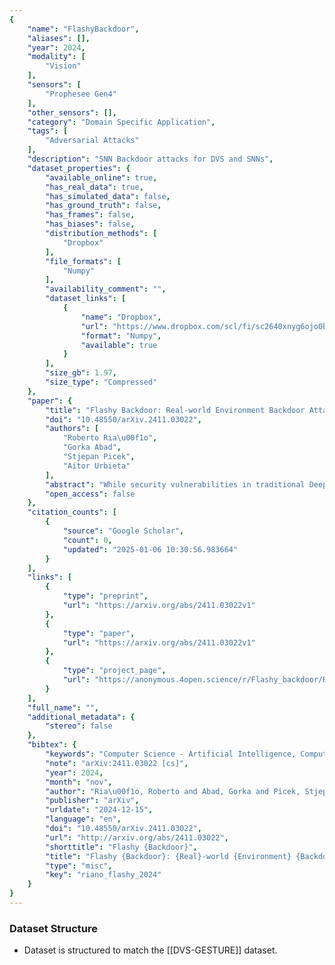 ```yaml
---
{
    "name": "FlashyBackdoor",
    "aliases": [],
    "year": 2024,
    "modality": [
        "Vision"
    ],
    "sensors": [
        "Prophesee Gen4"
    ],
    "other_sensors": [],
    "category": "Domain Specific Application",
    "tags": [
        "Adversarial Attacks"
    ],
    "description": "SNN Backdoor attacks for DVS and SNNs",
    "dataset_properties": {
        "available_online": true,
        "has_real_data": true,
        "has_simulated_data": false,
        "has_ground_truth": false,
        "has_frames": false,
        "has_biases": false,
        "distribution_methods": [
            "Dropbox"
        ],
        "file_formats": [
            "Numpy"
        ],
        "availability_comment": "",
        "dataset_links": [
            {
                "name": "Dropbox",
                "url": "https://www.dropbox.com/scl/fi/sc2640xnyg6ojo0bjlyju/Physical_sample_dataset.tar?rlkey=ddr7dnhug67e5dbhmii9nk6df&e=1&st=8x4e2c84&dl=0",
                "format": "Numpy",
                "available": true
            }
        ],
        "size_gb": 1.97,
        "size_type": "Compressed"
    },
    "paper": {
        "title": "Flashy Backdoor: Real-world Environment Backdoor Attack on SNNs with DVS Cameras",
        "doi": "10.48550/arXiv.2411.03022",
        "authors": [
            "Roberto Ria\u00f1o",
            "Gorka Abad",
            "Stjepan Picek",
            "Aitor Urbieta"
        ],
        "abstract": "While security vulnerabilities in traditional Deep Neural Networks (DNNs) have been extensively studied, the susceptibility of Spiking Neural Networks (SNNs) to adversarial attacks remains mostly underexplored. Until now, the mechanisms to inject backdoors into SNN models have been limited to digital scenarios; thus, we present the first evaluation of backdoor attacks in real-world environments.   We begin by assessing the applicability of existing digital backdoor attacks and identifying their limitations for deployment in physical environments. To address each of the found limitations, we present three novel backdoor attack methods on SNNs, i.e., Framed, Strobing, and Flashy Backdoor. We also assess the effectiveness of traditional backdoor procedures and defenses adapted for SNNs, such as pruning, fine-tuning, and fine-pruning. The results show that while these procedures and defenses can mitigate some attacks, they often fail against stronger methods like Flashy Backdoor or sacrifice too much clean accuracy, rendering the models unusable.   Overall, all our methods can achieve up to a 100% Attack Success Rate while maintaining high clean accuracy in every tested dataset. Additionally, we evaluate the stealthiness of the triggers with commonly used metrics, finding them highly stealthy. Thus, we propose new alternatives more suited for identifying poisoned samples in these scenarios. Our results show that further research is needed to ensure the security of SNN-based systems against backdoor attacks and their safe application in real-world scenarios. The code, experiments, and results are available in our repository.",
        "open_access": false
    },
    "citation_counts": [
        {
            "source": "Google Scholar",
            "count": 0,
            "updated": "2025-01-06 10:30:56.983664"
        }
    ],
    "links": [
        {
            "type": "preprint",
            "url": "https://arxiv.org/abs/2411.03022v1"
        },
        {
            "type": "paper",
            "url": "https://arxiv.org/abs/2411.03022v1"
        },
        {
            "type": "project_page",
            "url": "https://anonymous.4open.science/r/Flashy_backdoor/README.md"
        }
    ],
    "full_name": "",
    "additional_metadata": {
        "stereo": false
    },
    "bibtex": {
        "keywords": "Computer Science - Artificial Intelligence, Computer Science - Cryptography and Security",
        "note": "arXiv:2411.03022 [cs]",
        "year": 2024,
        "month": "nov",
        "author": "Ria\u00f1o, Roberto and Abad, Gorka and Picek, Stjepan and Urbieta, Aitor",
        "publisher": "arXiv",
        "urldate": "2024-12-15",
        "language": "en",
        "doi": "10.48550/arXiv.2411.03022",
        "url": "http://arxiv.org/abs/2411.03022",
        "shorttitle": "Flashy {Backdoor}",
        "title": "Flashy {Backdoor}: {Real}-world {Environment} {Backdoor} {Attack} on {SNNs} with {DVS} {Cameras}",
        "type": "misc",
        "key": "riano_flashy_2024"
    }
}
---
```


### Dataset Structure

- Dataset is structured to match the \[[DVS-GESTURE]\] dataset.

